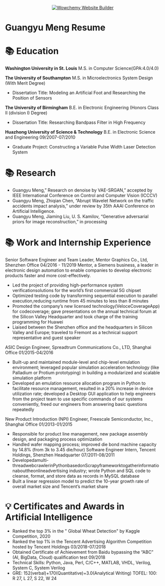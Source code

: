 <p align="center"><a href="https://wowchemy.com" target="_blank" rel="noopener"><img src="https://wowchemy.com/img/logo_200px.png" alt="Wowchemy Website Builder"></a></p>

# Guangyu Meng Resume


# 📚 Education
**Washington University in St. Louis** M.S. in Computer Science(GPA:4.0/4.0)

**The University of Southampton** M.S. in Microelectronics System Design (With Merit Degree)
- Dissertation Title: Modeling an Artificial Foot and Researching the Position of Sensors

**The University of Birmingham** B.E. in Electronic Engineering (Honors Class II (division I) Degree)
- Dissertation Title: Researching Bandpass Filter in High Frequency

**Huazhong University of Science & Technology** B.E. in Electronic Science and Engineering  09/2007-07/2010 
- Graduate Project: Constructing a Variable Pulse Width Laser Detection System

# 📚 Research
- Guangyu Meng,” Research on denoise by VAE-SRGAN,” accepted by IEEE International Conference on Control and
Computer Vision (ICCCV)
- Guangyu Meng, Zhiqian Chen, “Abrupt Wavelet Network on the traffic accidents impact analysis,” under review by 35th
AAAI Conference on Artificial Intelligence.
- Guangyu Meng, Jiaming Liu, U. S. Kamilov, “Generative adversarial priors for image reconstruction,” in processing

# 📚 Work and Internship Experience

Senior Software Engineer and Team Leader, 
Mentor Graphics Co., Ltd, Shenzhen Office 
04/2016 - 11/2019 
Mentor, a Siemens business, a leader in electronic design automation to enable companies to develop electronic products faster and more cost-effectively.
- Led the project of providing high-performance system verificationsolutions for the world’s first commercial 5G chipset 
- Optimized testing code by transforming sequential execution to parallel execution,reducing runtime from 45 minutes to less than 8 minutes
- Promoted the company’s new licensed technology(VeloceCoverageApp) for codecoverage; gave presentations on the annual technical forum at the Silicon Valley Headquarter and took charge of the training programming for Huawei
- Liaised between the Shenzhen office and the headquarters in Silicon Valley and Europe; traveled to Fremont as a technical support representative and guest speaker

ASIC Design Engineer, 
Spreadtrum Communications Co., LTD, Shanghai Office 01/2015-04/2016
- Built-up and maintained module-level and chip-level emulation environment; leveraged popular simulation acceleration
technology (like Palladium or Protium prototyping) in building a modularized and scalable simulation platform
- Developed an emulation resource allocation program in Python to facilitate resource management, resulted in a 20% increase in device utilization rate; developed a Desktop GUI application to help engineers from the project team to use specific
commands of our systems conveniently, freed our engineers from answering basic questions repeatedly

New Product Introduction (NPI) Engineer, Freescale Semiconductor, Inc., Shanghai Office 01/2013-01/2015
- Responsible for product line management, new package assembly design, and packaging process optimization
- Handled wafer mapping process; improved die bond machine capacity by 14.8% (from 3k to 3.45 die/hour)
Software Engineer Intern, Tencent Holdings, Shenzhen Headquarter 07/2011-08/2011
- Developedamulti-threadwebcrawlerinPythonbasedonScrapyframeworktogatherinformationabouttheonlineadvertising
industry; wrote Python and SQL code to cleanse, format, and store data as records in MySQL database
- Built a linear regression model to predict the 10-year growth rate of overall market size and Tencent’s market share


# 💡 Certificates and Awards in Artificial Intelligence
- Ranked the top 3% in the " Global Wheat Detection" by Kaggle Competition, 2020
- Ranked the top 1% in the Tencent Advertising Algorithm Competition hosted by Tencent Holdings 03/2018-07/2018 
- Obtained Certificate of Achievement from Baidu bypassing the “ABC” (AI, BigData, Cloud) qualification test 09/2018
- Technical Skills: Python, Java, Perl, C/C++, MATLAB, VHDL, Verilog, System C, System Verilog
- GRE: 152(verbal)+170(Quantitative)+3.0(Analytical Writing) TOFEL: 100: R 27, L 27, S 22, W 24




